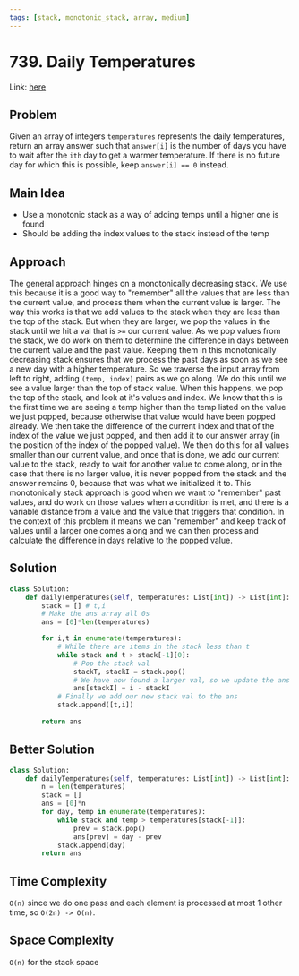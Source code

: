 ```yaml
---
tags: [stack, monotonic_stack, array, medium]
---
```

# 739. Daily Temperatures

Link: [here](https://leetcode.com/problems/daily-temperatures/)

## Problem
Given an array of integers `temperatures` represents the daily temperatures, return an array answer such that `answer[i]` is the number of days you have to wait after the `ith` day to get a warmer temperature. If there is no future day for which this is possible, keep `answer[i] == 0` instead.
## Main Idea
- Use a monotonic stack as a way of adding temps until a higher one is found
- Should be adding the index values to the stack instead of the temp
## Approach
The general approach hinges on a monotonically decreasing stack. We use this because it is a good way to "remember" all the values that are less than the current value, and process them when the current value is larger. 
The way this works is that we add values to the stack when they are less than the top of the stack. But when they are larger, we pop the values in the stack until we hit a val that is `>=` our current value. As we pop values from the stack, we do work on them to determine the difference in days between the current value and the past value. Keeping them in this monotonically decreasing stack ensures that we process the past days as soon as we see a new day with a higher temperature.
So we traverse the input array from left to right, adding `(temp, index)` pairs as we go along. We do this until we see a value larger than the top of stack value. When this happens, we pop the top of the stack, and look at it's values and index. We know that this is the first time we are seeing a temp higher than the temp listed on the value we just popped, because otherwise that value would have been popped already. We then take the difference of the current index and that of the index of the value we just popped, and then add it to our answer array (in the position of the index of the popped value). We then do this for all values smaller than our current value, and once that is done, we add our current value to the stack, ready to wait for another value to come along, or in the case that there is no larger value, it is never popped from the stack and the answer remains 0, because that was what we initialized it to. 
This monotonically stack approach is good when we want to "remember" past values, and do work on those values when a condition is met, and there is a variable distance from a value and the value that triggers that condition. In the context of this problem it means we can "remember" and keep track of values until a larger one comes along and we can then process and calculate the difference in days relative to the popped value. 
## Solution
```python 
class Solution:
    def dailyTemperatures(self, temperatures: List[int]) -> List[int]:
        stack = [] # t,i
        # Make the ans array all 0s
        ans = [0]*len(temperatures)

        for i,t in enumerate(temperatures):
            # While there are items in the stack less than t
            while stack and t > stack[-1][0]:
                # Pop the stack val
                stackT, stackI = stack.pop()
                # We have now found a larger val, so we update the ans with the diff
                ans[stackI] = i - stackI
            # Finally we add our new stack val to the ans
            stack.append([t,i])
        
        return ans
```
## Better Solution
```python
class Solution:
    def dailyTemperatures(self, temperatures: List[int]) -> List[int]:
        n = len(temperatures)
        stack = []
        ans = [0]*n
        for day, temp in enumerate(temperatures):
            while stack and temp > temperatures[stack[-1]]:
                prev = stack.pop()
                ans[prev] = day - prev
            stack.append(day)
        return ans
```
## Time Complexity
`O(n)` since we do one pass and each element is processed at most 1 other time, so `O(2n) -> O(n)`.
## Space Complexity
`O(n)` for the stack space
